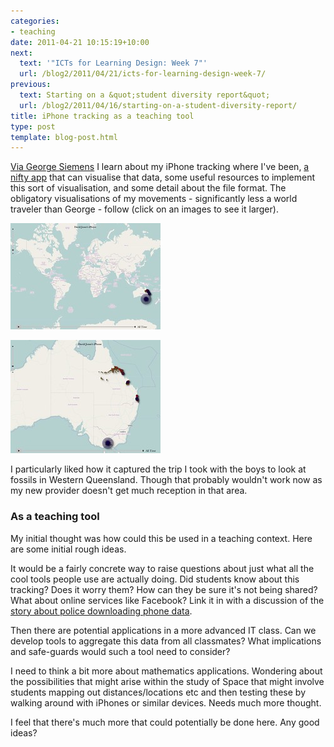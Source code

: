 ```yaml
---
categories:
- teaching
date: 2011-04-21 10:15:19+10:00
next:
  text: '"ICTs for Learning Design: Week 7"'
  url: /blog2/2011/04/21/icts-for-learning-design-week-7/
previous:
  text: Starting on a &quot;student diversity report&quot;
  url: /blog2/2011/04/16/starting-on-a-student-diversity-report/
title: iPhone tracking as a teaching tool
type: post
template: blog-post.html
---
```

[Via George Siemens](http://www.elearnspace.org/blog/2011/04/20/iphone-tracking-so-not-an-issue/) I learn about my iPhone tracking where I've been, [a nifty app](http://petewarden.github.com/iPhoneTracker/) that can visualise that data, some useful resources to implement this sort of visualisation, and some detail about the file format. The obligatory visualisations of my movements - significantly less a world traveler than George - follow (click on an images to see it larger).

[![iPhoneTracker visualisation 001](images/5638708941_0cee6d7df8_m.jpg)](http://www.flickr.com/photos/david_jones/5638708941/ "iPhoneTracker visualisation 001 by David T Jones, on Flickr")

[![iPhoneTracker visualisation 002](images/5638709161_eb3ca0c516_m.jpg)](http://www.flickr.com/photos/david_jones/5638709161/ "iPhoneTracker visualisation 002 by David T Jones, on Flickr")

I particularly liked how it captured the trip I took with the boys to look at fossils in Western Queensland. Though that probably wouldn't work now as my new provider doesn't get much reception in that area.

### As a teaching tool

My initial thought was how could this be used in a teaching context. Here are some initial rough ideas.

It would be a fairly concrete way to raise questions about just what all the cool tools people use are actually doing. Did students know about this tracking? Does it worry them? How can they be sure it's not being shared? What about online services like Facebook? Link it in with a discussion of the [story about police downloading phone data](http://www.businessinsider.com/scary-cops-who-pull-you-over-and-download-all-your-phone-data-2011-4).

Then there are potential applications in a more advanced IT class. Can we develop tools to aggregate this data from all classmates? What implications and safe-guards would such a tool need to consider?

I need to think a bit more about mathematics applications. Wondering about the possibilities that might arise within the study of Space that might involve students mapping out distances/locations etc and then testing these by walking around with iPhones or similar devices. Needs much more thought.

I feel that there's much more that could potentially be done here. Any good ideas?